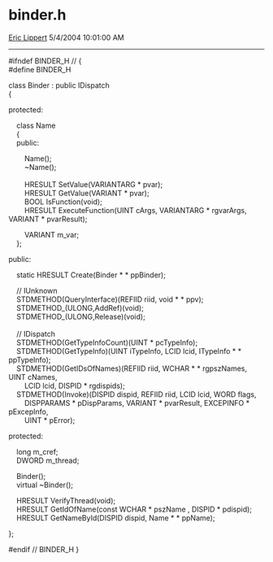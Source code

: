 <div id="page">

# binder.h

[Eric Lippert](https://social.msdn.microsoft.com/profile/Eric%20Lippert) 5/4/2004 10:01:00 AM

-----

<div id="content">

\#ifndef BINDER\_H // {  
\#define BINDER\_H

class Binder : public IDispatch  
{

protected:

    class Name  
    {  
    public:

        Name();  
        \~Name();  
         
        HRESULT SetValue(VARIANTARG \* pvar);  
        HRESULT GetValue(VARIANT \* pvar);  
        BOOL IsFunction(void);  
        HRESULT ExecuteFunction(UINT cArgs, VARIANTARG \* rgvarArgs, VARIANT \* pvarResult);

        VARIANT m\_var;  
    };

public:

    static HRESULT Create(Binder \* \* ppBinder);

    // IUnknown  
    STDMETHOD(QueryInterface)(REFIID riid, void \* \* ppv);  
    STDMETHOD\_(ULONG,AddRef)(void);  
    STDMETHOD\_(ULONG,Release)(void);  
     
    // IDispatch  
    STDMETHOD(GetTypeInfoCount)(UINT \* pcTypeInfo);  
    STDMETHOD(GetTypeInfo)(UINT iTypeInfo, LCID lcid, ITypeInfo \* \* ppTypeInfo);  
    STDMETHOD(GetIDsOfNames)(REFIID riid, WCHAR \* \* rgpszNames, UINT cNames,  
        LCID lcid, DISPID \* rgdispids);  
    STDMETHOD(Invoke)(DISPID dispid, REFIID riid, LCID lcid, WORD flags,  
        DISPPARAMS \* pDispParams, VARIANT \* pvarResult, EXCEPINFO \* pExcepInfo,  
        UINT \* pError);

protected:

    long m\_cref;  
    DWORD m\_thread;

    Binder();  
    virtual \~Binder();

    HRESULT VerifyThread(void);  
    HRESULT GetIdOfName(const WCHAR \* pszName , DISPID \* pdispid);  
    HRESULT GetNameById(DISPID dispid, Name \* \* ppName);

};

\#endif // BINDER\_H }

 

</div>

</div>

